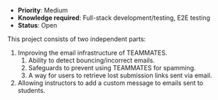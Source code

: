 * **Priority**: Medium
* **Knowledge required**: Full-stack development/testing, E2E testing
* **Status**: Open

This project consists of two independent parts:
1. Improving the email infrastructure of TEAMMATES.
   1. Ability to detect bouncing/incorrect emails.
   1. Safeguards to prevent using TEAMMATES for spamming.
   1. A way for users to retrieve lost submission links sent via email.
1. Allowing instructors to add a custom message to emails sent to students.
